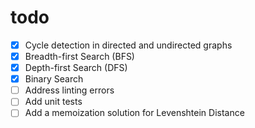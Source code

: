 # todo

- [x] Cycle detection in directed and undirected graphs
- [x] Breadth-first Search (BFS)
- [x] Depth-first Search (DFS)
- [x] Binary Search
- [ ] Address linting errors
- [ ] Add unit tests
- [ ] Add a memoization solution for Levenshtein Distance
